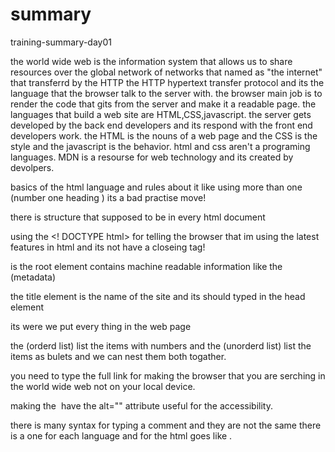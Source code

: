 # summary
training-summary-day01

the world wide web is the information system that allows us to share resources over the global network of networks that named as "the internet" that transferrd by the HTTP 
the HTTP hypertext transfer protocol and its the language that the browser talk to the server with.
the browser main job is to render the code that gits from the server and make it a readable page.
the languages that build a web site are HTML,CSS,javascript.
the server gets developed by the back end developers and its respond with the front end developers work.
the HTML is the nouns of a web page and the CSS is the style and the javascript is the behavior.
html and css aren't a programing languages.
MDN is a resourse for web technology and its created by devolpers.

basics of the html language and rules about it like using more than one (number one heading </h1>) its a bad practise move!

there is structure that supposed to be in every html document

using the <! DOCTYPE html> for telling the browser that im using the latest features in html and its not have a closeing tag!

</html> is the root element 

</head> contains machine readable information like the (metadata)

the title element is the name of the site and its should typed in the head element


<body> its were we put every thing in the web page 


the </ol> (orderd list) list the items with numbers and the </ul> (unorderd list) list the items as bulets and we can nest them both togather.

you need to type the full link for making the browser that you are serching in the world wide web not on your local device.

making the <img> have the alt="" attribute useful for the accessibility.


there is many syntax for typing a comment and they are not the same there is a one for each language and for the html goes like <!-- "content" --> .


 
